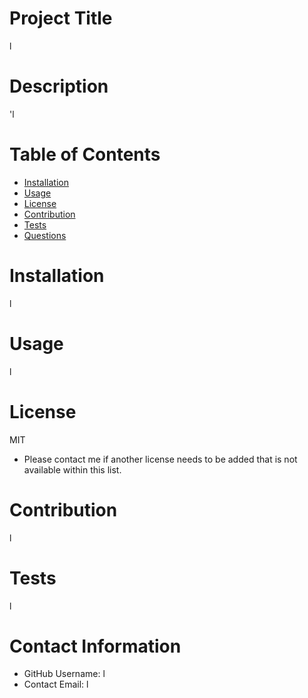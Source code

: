 
# Project Title
l
# Description
'l
# Table of Contents 
* [Installation](#-Installation)
* [Usage](#-Usage)
* [License](#-Installation)
* [Contribution](#-Contribution)
* [Tests](#-Tests)
* [Questions](#-Contact-Information)
    
# Installation
l
# Usage
l
# License 
MIT
* Please contact me if another license needs to be added that is not available within this list. 
# Contribution 
l
# Tests
l
# Contact Information 
* GitHub Username: 
l
* Contact Email: 
l
